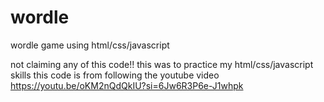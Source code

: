 # wordle
wordle game using html/css/javascript


not claiming any of this code!! this was to practice my html/css/javascript skills
this code is from following the youtube video https://youtu.be/oKM2nQdQkIU?si=6Jw6R3P6e-J1whpk

